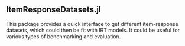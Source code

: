 ## ItemResponseDatasets.jl

This package provides a quick interface to get different item-response
datasets, which could then be fit with IRT models. It could be useful for
various types of benchmarking and evaluation.
